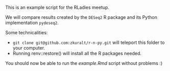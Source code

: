 This is an example script for the RLadies meetup.

We will compare results created by the `DESeq2` R package and its Python implementation `pydeseq2`.

Some technicalities:
- `git clone git@github.com:zkuralt/r-n-py.git` will teleport this folder to your computer.
- Running renv::restore() will install all the R packages needed.

You should now be able to run the *example.Rmd* script without problems :)


